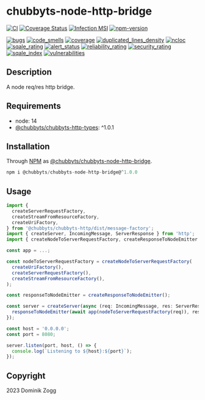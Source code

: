 # chubbyts-node-http-bridge

[![CI](https://github.com/chubbyts/chubbyts-node-http-bridge/workflows/CI/badge.svg?branch=master)](https://github.com/chubbyts/chubbyts-node-http-bridge/actions?query=workflow%3ACI)
[![Coverage Status](https://coveralls.io/repos/github/chubbyts/chubbyts-node-http-bridge/badge.svg?branch=master)](https://coveralls.io/github/chubbyts/chubbyts-node-http-bridge?branch=master)
[![Infection MSI](https://badge.stryker-mutator.io/github.com/chubbyts/chubbyts-node-http-bridge/master)](https://dashboard.stryker-mutator.io/reports/github.com/chubbyts/chubbyts-node-http-bridge/master)
[![npm-version](https://img.shields.io/npm/v/@chubbyts/chubbyts-node-http-bridge.svg)](https://www.npmjs.com/package/@chubbyts/chubbyts-node-http-bridge)

[![bugs](https://sonarcloud.io/api/project_badges/measure?project=chubbyts_chubbyts-node-http-bridge&metric=bugs)](https://sonarcloud.io/dashboard?id=chubbyts_chubbyts-node-http-bridge)
[![code_smells](https://sonarcloud.io/api/project_badges/measure?project=chubbyts_chubbyts-node-http-bridge&metric=code_smells)](https://sonarcloud.io/dashboard?id=chubbyts_chubbyts-node-http-bridge)
[![coverage](https://sonarcloud.io/api/project_badges/measure?project=chubbyts_chubbyts-node-http-bridge&metric=coverage)](https://sonarcloud.io/dashboard?id=chubbyts_chubbyts-node-http-bridge)
[![duplicated_lines_density](https://sonarcloud.io/api/project_badges/measure?project=chubbyts_chubbyts-node-http-bridge&metric=duplicated_lines_density)](https://sonarcloud.io/dashboard?id=chubbyts_chubbyts-node-http-bridge)
[![ncloc](https://sonarcloud.io/api/project_badges/measure?project=chubbyts_chubbyts-node-http-bridge&metric=ncloc)](https://sonarcloud.io/dashboard?id=chubbyts_chubbyts-node-http-bridge)
[![sqale_rating](https://sonarcloud.io/api/project_badges/measure?project=chubbyts_chubbyts-node-http-bridge&metric=sqale_rating)](https://sonarcloud.io/dashboard?id=chubbyts_chubbyts-node-http-bridge)
[![alert_status](https://sonarcloud.io/api/project_badges/measure?project=chubbyts_chubbyts-node-http-bridge&metric=alert_status)](https://sonarcloud.io/dashboard?id=chubbyts_chubbyts-node-http-bridge)
[![reliability_rating](https://sonarcloud.io/api/project_badges/measure?project=chubbyts_chubbyts-node-http-bridge&metric=reliability_rating)](https://sonarcloud.io/dashboard?id=chubbyts_chubbyts-node-http-bridge)
[![security_rating](https://sonarcloud.io/api/project_badges/measure?project=chubbyts_chubbyts-node-http-bridge&metric=security_rating)](https://sonarcloud.io/dashboard?id=chubbyts_chubbyts-node-http-bridge)
[![sqale_index](https://sonarcloud.io/api/project_badges/measure?project=chubbyts_chubbyts-node-http-bridge&metric=sqale_index)](https://sonarcloud.io/dashboard?id=chubbyts_chubbyts-node-http-bridge)
[![vulnerabilities](https://sonarcloud.io/api/project_badges/measure?project=chubbyts_chubbyts-node-http-bridge&metric=vulnerabilities)](https://sonarcloud.io/dashboard?id=chubbyts_chubbyts-node-http-bridge)

## Description

A node req/res http bridge.

## Requirements

 * node: 14
 * [@chubbyts/chubbyts-http-types][2]: ^1.0.1

## Installation

Through [NPM](https://www.npmjs.com) as [@chubbyts/chubbyts-node-http-bridge][1].

```ts
npm i @chubbyts/chubbyts-node-http-bridge@^1.0.0
```

## Usage

```ts
import {
  createServerRequestFactory,
  createStreamFromResourceFactory,
  createUriFactory,
} from '@chubbyts/chubbyts-http/dist/message-factory';
import { createServer, IncomingMessage, ServerResponse } from 'http';
import { createNodeToServerRequestFactory, createResponseToNodeEmitter } from '@chubbyts/chubbyts-node-http-bridge/dist/node-http';

const app = ...;

const nodeToServerRequestFactory = createNodeToServerRequestFactory(
  createUriFactory(),
  createServerRequestFactory(),
  createStreamFromResourceFactory(),
);

const responseToNodeEmitter = createResponseToNodeEmitter();

const server = createServer(async (req: IncomingMessage, res: ServerResponse) => {
  responseToNodeEmitter(await app(nodeToServerRequestFactory(req)), res);
});

const host = '0.0.0.0';
const port = 8080;

server.listen(port, host, () => {
  console.log(`Listening to ${host}:${port}`);
});
```

## Copyright

2023 Dominik Zogg

[1]: https://www.npmjs.com/package/@chubbyts/chubbyts-node-http-bridge
[2]: https://www.npmjs.com/package/@chubbyts/chubbyts-http-types
